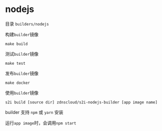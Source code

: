 # nodejs

目录 `builders/nodejs`

构建`builder`镜像
```
make build
```

测试`builder`镜像
```
make test
```

发布`builder`镜像
```
make docker
```

使用`builder`镜像

```
s2i build [source dir] zdnscloud/s2i-nodejs-builder [app image name]
```

builder 支持 `npm` 或 `yarn` 安装

运行`app image`时，会调用`npm start`
